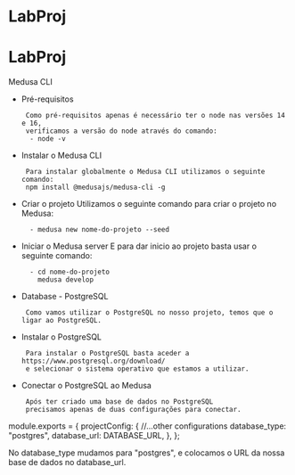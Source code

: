 # LabProj
# LabProj

Medusa CLI

 - Pré-requisitos

        Como pré-requisitos apenas é necessário ter o node nas versões 14 e 16, 
        verificamos a versão do node através do comando:
         - node -v

 - Instalar o Medusa CLI

        Para instalar globalmente o Medusa CLI utilizamos o seguinte comando:
        npm install @medusajs/medusa-cli -g


 - Criar o projeto
        Utilizamos o seguinte comando para criar o projeto no Medusa:

         - medusa new nome-do-projeto --seed


 - Iniciar o Medusa server 
        E para dar inicio ao projeto basta usar o seguinte comando:

         - cd nome-do-projeto
           medusa develop


 - Database - PostgreSQL

        Como vamos utilizar o PostgreSQL no nosso projeto, temos que o ligar ao PostgreSQL.

 - Instalar o PostgreSQL

        Para instalar o PostgreSQL basta aceder a https://www.postgresql.org/download/ 
        e selecionar o sistema operativo que estamos a utilizar.




 - Conectar o PostgreSQL ao Medusa

        Após ter criado uma base de dados no PostgreSQL 
        precisamos apenas de duas configurações para conectar.

module.exports = {
  projectConfig: {
    //...other configurations
    database_type: "postgres",
    database_url: DATABASE_URL,
  },
};

No database_type mudamos para "postgres", e colocamos o URL da nossa base de dados no database_url.

